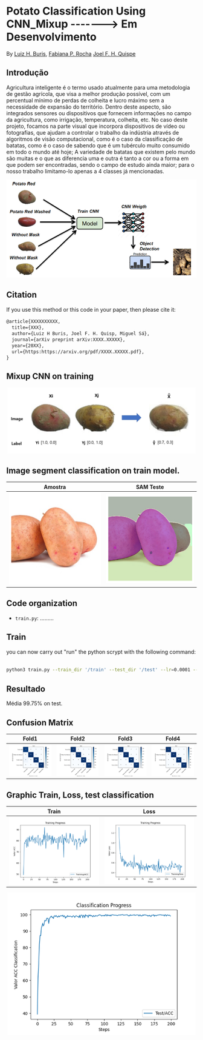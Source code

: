 # Potato Classification Using CNN_Mixup -------> Em Desenvolvimento


By [Luiz H. Buris](http://),  [Fabiana P. Rocha](http://) [Joel F. H. Quispe](http://)


## Introdução

Agricultura inteligente é o termo usado atualmente para uma metodologia de gestão agrícola, que visa a melhor produção possível, com um percentual mínimo de perdas de colheita e lucro máximo sem a necessidade de expansão do território. Dentro deste aspecto, são integrados sensores ou dispositivos que fornecem informações no campo da agricultura, como irrigação, temperatura, colheita, etc. No caso deste projeto, focamos na parte visual que incorpora dispositivos de vídeo ou fotografias, que ajudam a controlar o trabalho da indústria através de algoritmos de visão computacional, como é o caso da classificação de batatas, como é o caso de sabendo que é um tubérculo muito consumido em todo o mundo até hoje; A variedade de batatas que existem pelo mundo são muitas e o que as diferencia uma e outra é tanto a cor ou a forma em que podem ser encontradas, sendo o campo de estudo ainda maior; para o nosso trabalho limitamo-lo apenas a 4 classes já mencionadas.

![](https://github.com/henriqueburis/Potato_Classification_CNN/blob/main/fig/Capturar.PNG)


## Citation

If you use this method or this code in your paper, then please cite it:

```
@article{XXXXXXXXXX,
  title={XXX},
  author={Luiz H Buris, Joel F. H. Quisp, Miguel Sá},
  journal={arXiv preprint arXiv:XXXX.XXXXX},
  year={20XX},
  url={https:https://arxiv.org/pdf/XXXX.XXXXX.pdf},
}
```

## Mixup CNN on training

<p align="center">
<img src="./fig/mixup-interpolation.PNG" width="500px"></img>
</p>

## Image segment classification on train model.

Amostra  |  SAM Teste
:-------------------------:|:-------------------------:
![](https://github.com/henriqueburis/Potato_Classification_CNN/blob/main/fig/example_o.png) |  ![](https://github.com/henriqueburis/Potato_Classification_CNN/blob/main/fig/example_sam.png) 

## Code organization

- `train.py`: .........

## Train
you can now carry out "run" the python scrypt with the following command:

```sh

python3 train.py --train_dir '/train' --test_dir '/test' --lr=0.0001 --seed=202210023 --decay=1e-4 --batch_size 32 --epoch 200

```

## Resultado
 Média 99.75% on test.

## Confusion Matrix 

Fold1   |  Fold2 | Fold3   |  Fold4 
:-------------------------:|:-------------------------:|:-------------------------:|:-------------------------:
![](https://github.com/henriqueburis/Potato_Classification_CNN/blob/main/fig/_Test-confusion_matrix1.png) |  ![](https://github.com/henriqueburis/Potato_Classification_CNN/blob/main/fig/_Test-confusion_matrix2.png) |  ![](https://github.com/henriqueburis/Potato_Classification_CNN/blob/main/fig/_Test-confusion_matrix3.png) |  ![](https://github.com/henriqueburis/Potato_Classification_CNN/blob/main/fig/_Test-confusion_matrix4.png) 



## Graphic Train, Loss, test classification


Train   |  Loss 
:-------------------------:|:-------------------------:
![](https://github.com/henriqueburis/Potato_Classification_CNN/blob/main/fig/Figure_train.png) |  ![](https://github.com/henriqueburis/Potato_Classification_CNN/blob/main/fig/Figure_loss.png) 



<p align="center">
<img src="./fig/Figure_test_classification.png" width="500px"></img>
</p>

